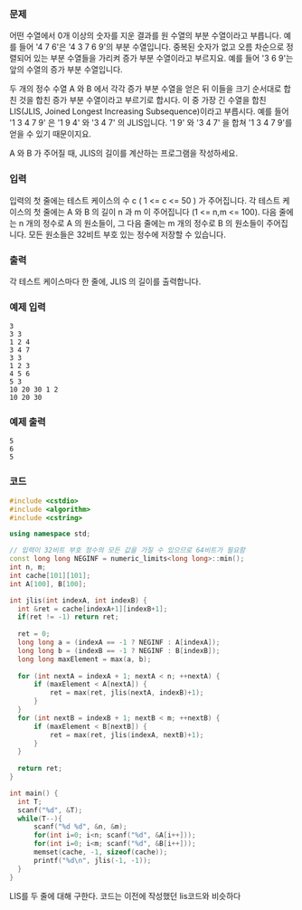 ### 문제

어떤 수열에서 0개 이상의 숫자를 지운 결과를 원 수열의 부분 수열이라고 부릅니다. 예를 들어 '4 7 6'은 '4 3 7 6 9'의 부분 수열입니다. 중복된 숫자가 없고 오름 차순으로 정렬되어 있는 부분 수열들을 가리켜 증가 부분 수열이라고 부르지요. 예를 들어 '3 6 9'는 앞의 수열의 증가 부분 수열입니다.

두 개의 정수 수열 A 와 B 에서 각각 증가 부분 수열을 얻은 뒤 이들을 크기 순서대로 합친 것을 합친 증가 부분 수열이라고 부르기로 합시다. 이 중 가장 긴 수열을 합친 LIS(JLIS, Joined Longest Increasing Subsequence)이라고 부릅시다. 예를 들어 '1 3 4 7 9' 은 '1 9 4' 와 '3 4 7' 의 JLIS입니다. '1 9' 와 '3 4 7' 을 합쳐 '1 3 4 7 9'를 얻을 수 있기 때문이지요.

A 와 B 가 주어질 때, JLIS의 길이를 계산하는 프로그램을 작성하세요.

### 입력

입력의 첫 줄에는 테스트 케이스의 수 c ( 1 <= c <= 50 ) 가 주어집니다. 각 테스트 케이스의 첫 줄에는 A 와 B 의 길이 n 과 m 이 주어집니다 (1 <= n,m <= 100). 다음 줄에는 n 개의 정수로 A 의 원소들이, 그 다음 줄에는 m 개의 정수로 B 의 원소들이 주어집니다. 모든 원소들은 32비트 부호 있는 정수에 저장할 수 있습니다.

### 출력

각 테스트 케이스마다 한 줄에, JLIS 의 길이를 출력합니다.

### 예제 입력
```
3
3 3
1 2 4
3 4 7
3 3
1 2 3
4 5 6
5 3
10 20 30 1 2
10 20 30
```
### 예제 출력
```
5
6
5
```


### 코드
```cpp
#include <cstdio>
#include <algorithm>
#include <cstring>

using namespace std;

// 입력이 32비트 부호 정수의 모든 값을 가질 수 있으므로 64비트가 필요함
const long long NEGINF = numeric_limits<long long>::min();
int n, m;
int cache[101][101];
int A[100], B[100];

int jlis(int indexA, int indexB) {
  int &ret = cache[indexA+1][indexB+1];
  if(ret != -1) return ret;
  
  ret = 0;
  long long a = (indexA == -1 ? NEGINF : A[indexA]);
  long long b = (indexB == -1 ? NEGINF : B[indexB]);
  long long maxElement = max(a, b);
  
  for (int nextA = indexA + 1; nextA < n; ++nextA) {
      if (maxElement < A[nextA]) {
          ret = max(ret, jlis(nextA, indexB)+1);
      }
  }
  for (int nextB = indexB + 1; nextB < m; ++nextB) {
      if (maxElement < B[nextB]) {
          ret = max(ret, jlis(indexA, nextB)+1);
      }
  }
  
  return ret;
}

int main() {
  int T;
  scanf("%d", &T);
  while(T--){
      scanf("%d %d", &n, &m);
      for(int i=0; i<n; scanf("%d", &A[i++]));
      for(int i=0; i<m; scanf("%d", &B[i++]));
      memset(cache, -1, sizeof(cache));
      printf("%d\n", jlis(-1, -1));
  }
}
```

LIS를 두 줄에 대해 구한다. 코드는 이전에 작성했던 lis코드와 비슷하다
